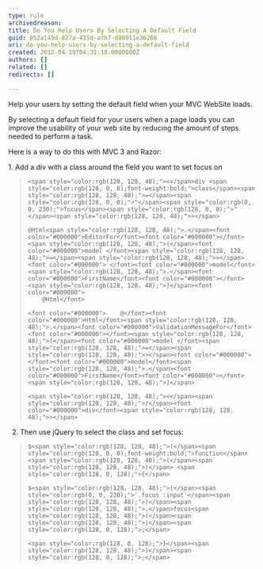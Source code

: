 ```yaml
---
type: rule
archivedreason: 
title: Do You Help Users By Selecting A Default Field
guid: 052a145d-827a-435d-afb7-d80911e36266
uri: do-you-help-users-by-selecting-a-default-field
created: 2012-04-19T04:31:18.0000000Z
authors: []
related: []
redirects: []

---
```


Help your users by setting the default field when your MVC WebSite loads. 
<!--endintro-->

By selecting a default field for your users when a page loads you can improve the usability of your web site by reducing the amount of steps needed to perform a task.




Here is a way to do this with MVC 3 and Razor:

1. Add a div with a class around the field you want to set focus on





> ```
> <span style="color:rgb(128, 128, 48);"><</span>div <span style="color:rgb(128, 0, 0);font-weight:bold;">class</span><span style="color:rgb(128, 128, 48);">=</span><span style="color:rgb(128, 0, 0);">"</span><span style="color:rgb(0, 0, 230);">focus</span><span style="color:rgb(128, 0, 0);">"</span><span style="color:rgb(128, 128, 48);">></span>
> ```
> 
> 
> 
> ```
> @Html<span style="color:rgb(128, 128, 48);">.</span><font color="#000000">EditorFor</font><font color="#000000"></font><span style="color:rgb(128, 128, 48);">(</span><font color="#000000">model </font><span style="color:rgb(128, 128, 48);">=</span><span style="color:rgb(128, 128, 48);">></span><font color="#000000"> </font><font color="#000000">model</font><span style="color:rgb(128, 128, 48);">.</span><font color="#000000">FirstName</font><font color="#000000"></font><span style="color:rgb(128, 128, 48);">)</span><font color="#000000">
>     @Html</font>
> ```
> 
> 
> 
> ```
> <font color="#000000">    @</font><font color="#000000">Html</font><span style="color:rgb(128, 128, 48);">.</span><font color="#000000">ValidationMessageFor</font><font color="#000000"></font><span style="color:rgb(128, 128, 48);">(</span><font color="#000000">model </font><span style="color:rgb(128, 128, 48);">=</span><span style="color:rgb(128, 128, 48);">></span><font color="#000000"> </font><font color="#000000">model</font><span style="color:rgb(128, 128, 48);">.</span><font color="#000000">FirstName</font><font color="#000000"></font><span style="color:rgb(128, 128, 48);">)</span>
> ```
> 
> 
> 
> ```
> <span style="color:rgb(128, 128, 48);"><</span><span style="color:rgb(128, 128, 48);">/</span><font color="#000000">div</font><span style="color:rgb(128, 128, 48);">></span>
> ```






2. Then use jQuery to select the class and set focus:






> ```
> $<span style="color:rgb(128, 128, 48);">(</span><span style="color:rgb(128, 0, 0);font-weight:bold;">function</span><span style="color:rgb(128, 128, 48);">(</span><span style="color:rgb(128, 128, 48);">)</span> <span style="color:rgb(128, 0, 128);">{</span>
> ```
> 
> 
> 
> ```
> $<span style="color:rgb(128, 128, 48);">(</span><span style="color:rgb(0, 0, 230);">'.focus :input'</span><span style="color:rgb(128, 128, 48);">)</span><span style="color:rgb(128, 128, 48);">.</span>focus<span style="color:rgb(128, 128, 48);">(</span><span style="color:rgb(128, 128, 48);">)</span><span style="color:rgb(128, 0, 128);">;</span>
> ```
> 
> 
> 
> ```
> <span style="color:rgb(128, 0, 128);">}</span><span style="color:rgb(128, 128, 48);">)</span><span style="color:rgb(128, 0, 128);">;</span>
> ```
